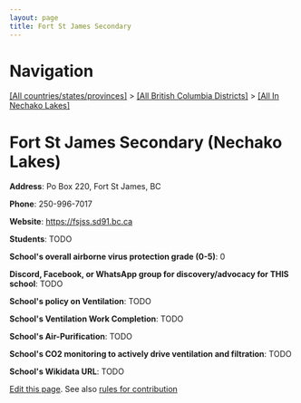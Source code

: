 ```yaml
---
layout: page
title: Fort St James Secondary
---
```

# Navigation

[[All countries/states/provinces]](../../..) > [[All British Columbia Districts]](../..) > [[All In Nechako Lakes]](..)

# Fort St James Secondary (Nechako Lakes)

**Address**: Po Box 220, Fort St James, BC

**Phone**: 250-996-7017

**Website**: <https://fsjss.sd91.bc.ca>

**Students**: TODO

**School's overall airborne virus protection grade (0-5)**: 0

**Discord, Facebook, or WhatsApp group for discovery/advocacy for THIS school**: TODO

**School's policy on Ventilation**: TODO

**School's Ventilation Work Completion**: TODO

**School's Air-Purification**: TODO

**School's CO2 monitoring to actively drive ventilation and filtration**: TODO

**School's Wikidata URL**: TODO


[Edit this page](https://github.com/ventilate-schools/BC/edit/main/./Nechako_Lakes/Fort_St_James_Secondary.md). See also [rules for contribution](../../../contribution-rules/)